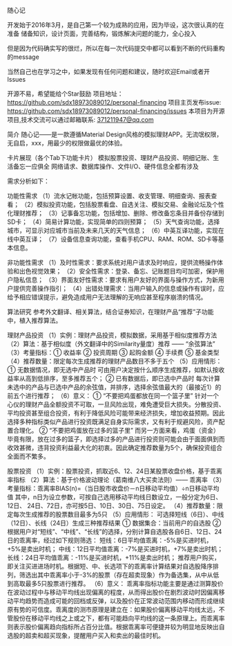 随心记

开发始于2016年3月，是自己第一个较为成熟的应用，因为毕设，这次很认真的在准备
储备知识，设计页面，完善结构，锻炼解决问题的能力，全心投入

但是因为代码确实写的很烂，所以在每一次代码提交中都可以看到不断的代码重构的message

当然自己也在学习之中，如果发现有任何问题和建议，随时欢迎Email或者开Issues

开源不易，希望能给个Star鼓励
项目地址：https://github.com/sdx18973089012/personal-financing
项目主页发布issue: https://github.com/sdx18973089012/personal-financing/issues
本项目为开源项目,技术交流可以通过邮箱联系: 371211947@qq.com

简介
随心记——是一款遵循Material Design风格的模拟理财APP。无流氓权限，无自启，xxx，用最少的权限做最优的体验。

卡片展现（各个Tab下功能卡片）
模拟股票投资、理财产品投资、明细记账、生活备忘一应俱全
网络请求、数据库操作、文件I/O、硬件信息全都有涉及

需求分析如下：

功能性需求
（1）流水记帐功能，包括预算设置、收支管理、明细查询、报表查看；
（2）模拟投资功能，包括股票看盘、自选关注、模拟交易、金融论坛及个性化理财推荐；
（3）记事备忘功能，包括增加、删除、修改备忘条目并备份存储到SD卡；
（4）简易计算功能，实现简单的四则预算；
（5）天气查询功能，选择城市，可显示对应城市当前及未来几天的天气信息；
（6）中英互译功能，实现在线中英互译；
（7）设备信息查询功能，查看手机CPU、RAM、ROM、SD卡等基本信息。

非功能性需求
（1）及时性需求：要求系统对用户请求及时响应，提供流畅操作体验和出色视觉效果；
（2）安全性需求：登录、备忘、记账题目均可加密，保护用户隐私信息；
（3）界面友好性需求：要求有用户友好的界面与操作方式，为新用户提供完善操作指引；
（4）出错处理需求：当用户输入的信息或操作有误时，应给予相应错误提示，避免造成用户无法理解的无响应甚至程序崩溃的情况。

算法研究
参考外文翻译、相关算法，结合证券知识，在理财产品“推荐”子功能中，植入推荐算法。

理财产品投资 
（1）实例：理财产品投资，模拟数据，采用基于相似度推荐方法
（2）算法：基于相似度（外文翻译中的Similarity量度）推荐 —— “余弦算法”
（3）考量指标：① 收益率 ② 投资周期 ③ 起购金额 ④ 手续费 ⑤ 基金类型
（4）推荐数量：限定每次生成推荐的理财产品数目不多于五个
（5）应用情形：
① 无数据情况，即无选中产品时
可由用户决定按什么顺序生成推荐，如默认按收益率从高到低排序，至多推荐五个；
② 已有数据后，即已选中产品时
每次计算未选中的产品与已选中产品的余弦值，并排序，选择余弦值最大的（最接近1）的前五个进行推荐；
（6）意义：
① “不要把鸡蛋都放在同一个篮子里”
针对一个心仪的理财产品全额投资不可取，一旦风险出现，难免遭受巨大损失。分散投资、平均投资甚至组合投资，有利于降低风险可能带来经济损失，增加收益预期。因此选择多种指标类似产品进行投资既满足自身实际需求，又有利于规避风险，资产配置合理化。
② “不要把鸡蛋放在过多的篮子里”
而另一方面来看，鸡蛋（资金）毕竟有限，放在过多的篮子，即选择过多的产品进行投资则可能会由于面面俱到而收效甚微，违背投资利益最大化的初衷。因此确定推荐数量为5个，确保投资组合全面而不繁多。

股票投资
（1）实例：股票投资，抓取近6、12、24日某股票收盘价格，基于乖离率指标
（2）算法：基于价格波动理论（葛南维八大买卖法则）—— 乖离率 
（3）考量指标：乖离率BIAS(n)=（当日股市收盘价－n日移动平均值）÷n日移动平均值
其中，n日为设立参数，可按自己选用移动平均线日数设立，一般分定为6日、12日、      24日、72日，亦可按5日、10日、30日、75日设定。
（4）推荐数量：限定每次生成推荐的股票数目最多为5只
（5）应用情形： 可选择短线（6日）、中线（12日）、长线（24日）生成三种推荐结果
① 数据集合：当前用户的自选股
② 根据用户对“短线”、“中线”、“长线”的选择，分别计算自选股各自6日、12日、24日的乖离率，经过如下规则筛选：
短线：6日平均值乖离：-5%是买进时机，+5%是卖出时机；
中线：12日平均值乖离：-7%是买进时机，+7%是卖出时机；
长线：24日平均值乖离：-11%是买进时机，+11%是卖出时机；
推荐用户购买，即关注买进进场时机。根据短、中、长选项下的乖离率计算结果对自选股降序排列，筛选出其中乖离率小于-3%的股票（存在超卖现象）作为备选集，从中从低到高取最多5只股票进行推荐。
（6）意义：
    乖离率指标功能主要是通过测算股价在波动过程中与移动平均线出现偏离的程度，从而得出股价在剧烈波动时因偏离移动平均趋势而造成可能的回档或反弹，以及股价在正常波动范围内移动而形成继续原有势的可信度。乖离度的测市原理是建立在：如果股价偏离移动平均线太远，不管股份在移动平均线之上或之下，都有可能趋向平均线的这一条原理上。而乖离率则表示股价偏离趋向指标所占百分比值。根据乖离率可便捷并较为明显地反映出自选股的超卖和超买现象，提醒用户买入和卖出的最佳时机。

